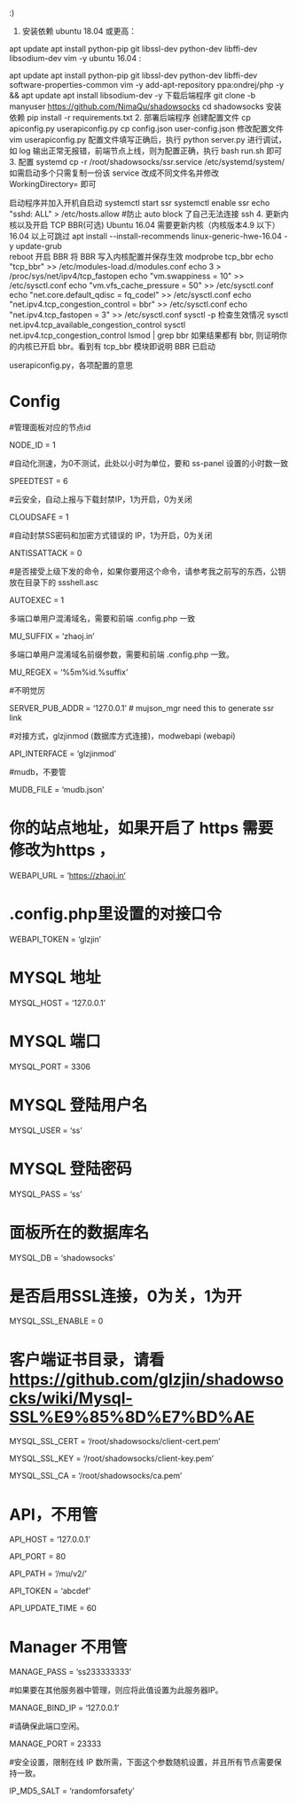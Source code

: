 :)


1. 安装依赖
ubuntu 18.04 或更高：

apt update
apt install python-pip git libssl-dev python-dev libffi-dev libsodium-dev vim -y
ubuntu 16.04 :

apt update
apt install python-pip git libssl-dev python-dev libffi-dev software-properties-common vim -y
add-apt-repository ppa:ondrej/php -y && apt update
apt install libsodium-dev -y
下载后端程序
git clone -b manyuser https://github.com/NimaQu/shadowsocks
cd shadowsocks
安装依赖
pip install -r requirements.txt
2. 部署后端程序
创建配置文件
cp apiconfig.py userapiconfig.py
cp config.json user-config.json
修改配置文件
vim userapiconfig.py
配置文件填写正确后，执行 python server.py 进行调试，如 log 输出正常无报错，前端节点上线，则为配置正确，执行 bash run.sh 即可
3. 配置 systemd
cp -r /root/shadowsocks/ssr.service /etc/systemd/system/
如需启动多个只需复制一份该 service 改成不同文件名并修改 WorkingDirectory= 即可

启动程序并加入开机自启动
systemctl start ssr
systemctl enable ssr
echo "sshd: ALL" > /etc/hosts.allow
#防止 auto block 了自己无法连接 ssh
4. 更新内核以及开启 TCP BBR(可选)
Ubuntu 16.04 需要更新内核（内核版本4.9 以下）16.04 以上可跳过
apt install --install-recommends linux-generic-hwe-16.04 -y
update-grub  
reboot
开启 BBR
将 BBR 写入内核配置并保存生效
modprobe tcp_bbr
echo "tcp_bbr" >> /etc/modules-load.d/modules.conf
echo 3 > /proc/sys/net/ipv4/tcp_fastopen
echo "vm.swappiness = 10" >> /etc/sysctl.conf
echo "vm.vfs_cache_pressure = 50" >> /etc/sysctl.conf
echo "net.core.default_qdisc = fq_codel" >> /etc/sysctl.conf
echo "net.ipv4.tcp_congestion_control = bbr" >> /etc/sysctl.conf
echo "net.ipv4.tcp_fastopen = 3" >> /etc/sysctl.conf
sysctl -p
检查生效情况
sysctl net.ipv4.tcp_available_congestion_control
sysctl net.ipv4.tcp_congestion_control
lsmod | grep bbr
如果结果都有 bbr, 则证明你的内核已开启 bbr。看到有 tcp_bbr 模块即说明 BBR 已启动

userapiconfig.py，各项配置的意思
# Config

#管理面板对应的节点id

NODE_ID = 1

#自动化测速，为0不测试，此处以小时为单位，要和 ss-panel 设置的小时数一致

SPEEDTEST = 6

#云安全，自动上报与下载封禁IP，1为开启，0为关闭

CLOUDSAFE = 1

#自动封禁SS密码和加密方式错误的 IP，1为开启，0为关闭

ANTISSATTACK = 0

#是否接受上级下发的命令，如果你要用这个命令，请参考我之前写的东西，公钥放在目录下的 ssshell.asc

AUTOEXEC = 1

多端口单用户混淆域名，需要和前端 .config.php 一致

MU_SUFFIX = ‘zhaoj.in’

多端口单用户混淆域名前缀参数，需要和前端 .config.php 一致。

MU_REGEX = ‘%5m%id.%suffix’

#不明觉厉

SERVER_PUB_ADDR = ‘127.0.0.1’ # mujson_mgr need this to generate ssr link

#对接方式，glzjinmod (数据库方式连接)，modwebapi (webapi)

API_INTERFACE = ‘glzjinmod’

#mudb，不要管

MUDB_FILE = ‘mudb.json’

# 你的站点地址，如果开启了 https 需要修改为https ，

WEBAPI_URL = ‘https://zhaoj.in‘

# .config.php里设置的对接口令

WEBAPI_TOKEN = ‘glzjin’

# MYSQL 地址

MYSQL_HOST = ‘127.0.0.1’

# MYSQL 端口

MYSQL_PORT = 3306

# MYSQL 登陆用户名

MYSQL_USER = ‘ss’

# MYSQL 登陆密码

MYSQL_PASS = ‘ss’

# 面板所在的数据库名

MYSQL_DB = ‘shadowsocks’

# 是否启用SSL连接，0为关，1为开

MYSQL_SSL_ENABLE = 0

# 客户端证书目录，请看 https://github.com/glzjin/shadowsocks/wiki/Mysql-SSL%E9%85%8D%E7%BD%AE

MYSQL_SSL_CERT = ‘/root/shadowsocks/client-cert.pem’

MYSQL_SSL_KEY = ‘/root/shadowsocks/client-key.pem’

MYSQL_SSL_CA = ‘/root/shadowsocks/ca.pem’

# API，不用管

API_HOST = ‘127.0.0.1’

API_PORT = 80

API_PATH = ‘/mu/v2/’

API_TOKEN = ‘abcdef’

API_UPDATE_TIME = 60

# Manager 不用管

MANAGE_PASS = ‘ss233333333’

#如果要在其他服务器中管理，则应将此值设置为此服务器IP。

MANAGE_BIND_IP = ‘127.0.0.1’

#请确保此端口空闲。

MANAGE_PORT = 23333

#安全设置，限制在线 IP 数所需，下面这个参数随机设置，并且所有节点需要保持一致。

IP_MD5_SALT = ‘randomforsafety’
